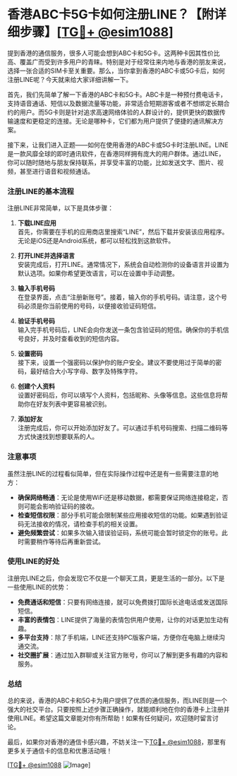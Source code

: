 # 香港ABC卡5G卡如何注册LINE？【附详细步骤】[[TG💪+ @esim1088](https://t.me/s/esim1088)]

提到香港的通信服务，很多人可能会想到ABC卡和5G卡。这两种卡因其性价比高、覆盖广而受到许多用户的青睐。特别是对于经常往来内地与香港的朋友来说，选择一张合适的SIM卡至关重要。那么，当你拿到香港的ABC卡或5G卡后，如何注册LINE呢？今天就来给大家详细讲解一下。

首先，我们先简单了解一下香港的ABC卡和5G卡。ABC卡是一种预付费电话卡，支持语音通话、短信以及数据流量等功能，非常适合短期游客或者不想绑定长期合约的用户。而5G卡则是针对追求高速网络体验的人群设计的，提供更快的数据传输速度和更稳定的连接。无论是哪种卡，它们都为用户提供了便捷的通讯解决方案。

接下来，让我们进入正题——如何在使用香港的ABC卡或5G卡时注册LINE。LINE是一款风靡全球的即时通讯软件，在香港同样拥有庞大的用户群体。通过LINE，你可以随时随地与朋友保持联系，并享受丰富的功能，比如发送文字、图片、视频，甚至进行语音和视频通话。

### 注册LINE的基本流程

注册LINE非常简单，以下是具体步骤：

1. **下载LINE应用**  
   首先，你需要在手机的应用商店里搜索“LINE”，然后下载并安装该应用程序。无论是iOS还是Android系统，都可以轻松找到这款软件。

2. **打开LINE并选择语言**  
   安装完成后，打开LINE。通常情况下，系统会自动检测你的设备语言并设置为默认选项。如果你希望更改语言，可以在设置中手动调整。

3. **输入手机号码**  
   在登录界面，点击“注册新账号”。接着，输入你的手机号码。请注意，这个号码必须是你当前使用的号码，以便接收验证码短信。

4. **验证手机号码**  
   输入完手机号码后，LINE会向你发送一条包含验证码的短信。确保你的手机信号良好，并及时查看收到的短信内容。

5. **设置密码**  
   接下来，设置一个强密码以保护你的账户安全。建议不要使用过于简单的密码，最好结合大小写字母、数字及特殊字符。

6. **创建个人资料**  
   设置好密码后，你可以填写个人资料，包括昵称、头像等信息。这些信息将帮助你在好友列表中更容易被识别。

7. **添加好友**  
   注册完成后，你可以开始添加好友了。可以通过手机号码搜索、扫描二维码等方式快速找到想要联系的人。

### 注意事项

虽然注册LINE的过程看似简单，但在实际操作过程中还是有一些需要注意的地方：

- **确保网络畅通**：无论是使用WiFi还是移动数据，都需要保证网络连接稳定，否则可能会影响验证码的接收。
- **检查短信权限**：部分手机可能会限制某些应用接收短信的功能。如果遇到验证码无法接收的情况，请检查手机的相关设置。
- **避免频繁尝试**：如果多次输入错误验证码，系统可能会暂时锁定你的账号。此时需要稍作等待后再重新尝试。

### 使用LINE的好处

注册完LINE之后，你会发现它不仅是一个聊天工具，更是生活的一部分。以下是一些使用LINE的优势：

- **免费通话和短信**：只要有网络连接，就可以免费拨打国际长途电话或发送国际短信。
- **丰富的表情包**：LINE提供了海量的表情包供用户使用，让你的对话更加生动有趣。
- **多平台支持**：除了手机端，LINE还支持PC版客户端，方便你在电脑上继续沟通交流。
- **社交圈扩展**：通过加入群聊或关注官方账号，你可以了解到更多有趣的内容和服务。

### 总结

总的来说，香港的ABC卡和5G卡为用户提供了优质的通信服务，而LINE则是一个强大的社交平台。只要按照上述步骤正确操作，就能顺利地在你的香港卡上注册并使用LINE。希望这篇文章能对你有所帮助！如果有任何疑问，欢迎随时留言讨论。

最后，如果你对香港的通信卡感兴趣，不妨关注一下[TG💪+ @esim1088](https://t.me/s/esim1088)，那里有更多关于通信卡的信息和优惠活动哦！

[[TG💪+ @esim1088](https://t.me/s/esim1088) ![Image](https://i.postimg.cc/4NQfJmqS/Snipaste-2025-05-13-00-14-12.png)]
